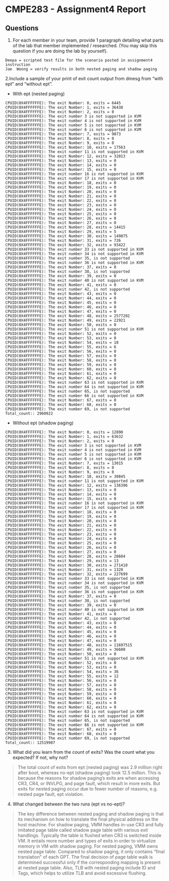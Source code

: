 # CMPE283 - Assignment4 Report
## Questions
1. For each member in your team, provide 1 paragraph detailing what parts of the lab that member implemented / researched. (You may skip this question if you are doing the lab by yourself).
```
Deepa = scripted test file for the scenario posted in assignment4 instruction
Jae  Woong = verify results in both nested paging and shadow paging
```

2.Include a sample of your print of exit count output from dmesg from “with ept” and “without ept”.
- With ept (nested paging)
```
CPUID(0X4FFFFFFE): The exit Number: 0, exits = 6445
CPUID(0X4FFFFFFE): The exit Number: 1, exits = 36438
CPUID(0X4FFFFFFE): The exit Number: 2, exits = 0
CPUID(0X4FFFFFFE): The exit number 3 is not supported in KVM
CPUID(0X4FFFFFFE): The exit number 4 is not supported in KVM
CPUID(0X4FFFFFFE): The exit number 5 is not supported in KVM
CPUID(0X4FFFFFFE): The exit number 6 is not supported in KVM
CPUID(0X4FFFFFFE): The exit Number: 7, exits = 9873
CPUID(0X4FFFFFFE): The exit Number: 8, exits = 0
CPUID(0X4FFFFFFE): The exit Number: 9, exits = 0
CPUID(0X4FFFFFFE): The exit Number: 10, exits = 17563
CPUID(0X4FFFFFFE): The exit number 11 is not supported in KVM
CPUID(0X4FFFFFFE): The exit Number: 12, exits = 32013
CPUID(0X4FFFFFFE): The exit Number: 13, exits = 0
CPUID(0X4FFFFFFE): The exit Number: 14, exits = 0
CPUID(0X4FFFFFFE): The exit Number: 15, exits = 0
CPUID(0X4FFFFFFE): The exit number 16 is not supported in KVM
CPUID(0X4FFFFFFE): The exit number 17 is not supported in KVM
CPUID(0X4FFFFFFE): The exit Number: 18, exits = 0
CPUID(0X4FFFFFFE): The exit Number: 19, exits = 0
CPUID(0X4FFFFFFE): The exit Number: 20, exits = 0
CPUID(0X4FFFFFFE): The exit Number: 21, exits = 0
CPUID(0X4FFFFFFE): The exit Number: 22, exits = 0
CPUID(0X4FFFFFFE): The exit Number: 23, exits = 0
CPUID(0X4FFFFFFE): The exit Number: 24, exits = 0
CPUID(0X4FFFFFFE): The exit Number: 25, exits = 0
CPUID(0X4FFFFFFE): The exit Number: 26, exits = 0
CPUID(0X4FFFFFFE): The exit Number: 27, exits = 0
CPUID(0X4FFFFFFE): The exit Number: 28, exits = 14415
CPUID(0X4FFFFFFE): The exit Number: 29, exits = 5
CPUID(0X4FFFFFFE): The exit Number: 30, exits = 149875
CPUID(0X4FFFFFFE): The exit Number: 31, exits = 726
CPUID(0X4FFFFFFE): The exit Number: 32, exits = 93422
CPUID(0X4FFFFFFE): The exit number 33 is not supported in KVM
CPUID(0X4FFFFFFE): The exit number 34 is not supported in KVM
CPUID(0X4FFFFFFE): The exit number 35, is not supported
CPUID(0X4FFFFFFE): The exit number 36 is not supported in KVM
CPUID(0X4FFFFFFE): The exit Number: 37, exits = 0
CPUID(0X4FFFFFFE): The exit number 38, is not supported
CPUID(0X4FFFFFFE): The exit Number: 39, exits = 0
CPUID(0X4FFFFFFE): The exit number 40 is not supported in KVM
CPUID(0X4FFFFFFE): The exit Number: 41, exits = 0
CPUID(0X4FFFFFFE): The exit number 42, is not supported
CPUID(0X4FFFFFFE): The exit Number: 43, exits = 0
CPUID(0X4FFFFFFE): The exit Number: 44, exits = 0
CPUID(0X4FFFFFFE): The exit Number: 45, exits = 0
CPUID(0X4FFFFFFE): The exit Number: 46, exits = 0
CPUID(0X4FFFFFFE): The exit Number: 47, exits = 0
CPUID(0X4FFFFFFE): The exit Number: 48, exits = 2577202
CPUID(0X4FFFFFFE): The exit Number: 49, exits = 22921
CPUID(0X4FFFFFFE): The exit Number: 50, exits = 0
CPUID(0X4FFFFFFE): The exit number 51 is not supported in KVM
CPUID(0X4FFFFFFE): The exit Number: 52, exits = 0
CPUID(0X4FFFFFFE): The exit Number: 53, exits = 0
CPUID(0X4FFFFFFE): The exit Number: 54, exits = 18
CPUID(0X4FFFFFFE): The exit Number: 55, exits = 6
CPUID(0X4FFFFFFE): The exit Number: 56, exits = 0
CPUID(0X4FFFFFFE): The exit Number: 57, exits = 0
CPUID(0X4FFFFFFE): The exit Number: 58, exits = 0
CPUID(0X4FFFFFFE): The exit Number: 59, exits = 0
CPUID(0X4FFFFFFE): The exit Number: 60, exits = 0
CPUID(0X4FFFFFFE): The exit Number: 61, exits = 0
CPUID(0X4FFFFFFE): The exit Number: 62, exits = 0
CPUID(0X4FFFFFFE): The exit number 63 is not supported in KVM
CPUID(0X4FFFFFFE): The exit number 64 is not supported in KVM
CPUID(0X4FFFFFFE): The exit number 65, is not supported
CPUID(0X4FFFFFFE): The exit number 66 is not supported in KVM
CPUID(0X4FFFFFFE): The exit Number: 67, exits = 0
CPUID(0X4FFFFFFE): The exit Number: 68, exits = 0
CPUID(0X4FFFFFFE): The exit number 69, is not supported
Total_count:: 2960922
```

- Without ept (shadow paging)
```
CPUID(0X4FFFFFFE): The exit Number: 0, exits = 12890
CPUID(0X4FFFFFFE): The exit Number: 1, exits = 63632
CPUID(0X4FFFFFFE): The exit Number: 2, exits = 0
CPUID(0X4FFFFFFE): The exit number 3 is not supported in KVM
CPUID(0X4FFFFFFE): The exit number 4 is not supported in KVM
CPUID(0X4FFFFFFE): The exit number 5 is not supported in KVM
CPUID(0X4FFFFFFE): The exit number 6 is not supported in KVM
CPUID(0X4FFFFFFE): The exit Number: 7, exits = 13015
CPUID(0X4FFFFFFE): The exit Number: 8, exits = 0
CPUID(0X4FFFFFFE): The exit Number: 9, exits = 0
CPUID(0X4FFFFFFE): The exit Number: 10, exits = 30845
CPUID(0X4FFFFFFE): The exit number 11 is not supported in KVM
CPUID(0X4FFFFFFE): The exit Number: 12, exits = 136396
CPUID(0X4FFFFFFE): The exit Number: 13, exits = 0
CPUID(0X4FFFFFFE): The exit Number: 14, exits = 0
CPUID(0X4FFFFFFE): The exit Number: 15, exits = 0
CPUID(0X4FFFFFFE): The exit number 16 is not supported in KVM
CPUID(0X4FFFFFFE): The exit number 17 is not supported in KVM
CPUID(0X4FFFFFFE): The exit Number: 18, exits = 0
CPUID(0X4FFFFFFE): The exit Number: 19, exits = 0
CPUID(0X4FFFFFFE): The exit Number: 20, exits = 0
CPUID(0X4FFFFFFE): The exit Number: 21, exits = 0
CPUID(0X4FFFFFFE): The exit Number: 22, exits = 0
CPUID(0X4FFFFFFE): The exit Number: 23, exits = 0
CPUID(0X4FFFFFFE): The exit Number: 24, exits = 0
CPUID(0X4FFFFFFE): The exit Number: 25, exits = 0
CPUID(0X4FFFFFFE): The exit Number: 26, exits = 0
CPUID(0X4FFFFFFE): The exit Number: 27, exits = 0
CPUID(0X4FFFFFFE): The exit Number: 28, exits = 28604
CPUID(0X4FFFFFFE): The exit Number: 29, exits = 13
CPUID(0X4FFFFFFE): The exit Number: 30, exits = 271410
CPUID(0X4FFFFFFE): The exit Number: 31, exits = 1320
CPUID(0X4FFFFFFE): The exit Number: 32, exits = 227699
CPUID(0X4FFFFFFE): The exit number 33 is not supported in KVM
CPUID(0X4FFFFFFE): The exit number 34 is not supported in KVM
CPUID(0X4FFFFFFE): The exit number 35, is not supported
CPUID(0X4FFFFFFE): The exit number 36 is not supported in KVM
CPUID(0X4FFFFFFE): The exit Number: 37, exits = 0
CPUID(0X4FFFFFFE): The exit number 38, is not supported
CPUID(0X4FFFFFFE): The exit Number: 39, exits = 0
CPUID(0X4FFFFFFE): The exit number 40 is not supported in KVM
CPUID(0X4FFFFFFE): The exit Number: 41, exits = 0
CPUID(0X4FFFFFFE): The exit number 42, is not supported
CPUID(0X4FFFFFFE): The exit Number: 43, exits = 0
CPUID(0X4FFFFFFE): The exit Number: 44, exits = 0
CPUID(0X4FFFFFFE): The exit Number: 45, exits = 0
CPUID(0X4FFFFFFE): The exit Number: 46, exits = 0
CPUID(0X4FFFFFFE): The exit Number: 47, exits = 0
CPUID(0X4FFFFFFE): The exit Number: 48, exits = 11697515
CPUID(0X4FFFFFFE): The exit Number: 49, exits = 36600
CPUID(0X4FFFFFFE): The exit Number: 50, exits = 0
CPUID(0X4FFFFFFE): The exit number 51 is not supported in KVM
CPUID(0X4FFFFFFE): The exit Number: 52, exits = 0
CPUID(0X4FFFFFFE): The exit Number: 53, exits = 0
CPUID(0X4FFFFFFE): The exit Number: 54, exits = 36
CPUID(0X4FFFFFFE): The exit Number: 55, exits = 12
CPUID(0X4FFFFFFE): The exit Number: 56, exits = 0
CPUID(0X4FFFFFFE): The exit Number: 57, exits = 0
CPUID(0X4FFFFFFE): The exit Number: 58, exits = 0
CPUID(0X4FFFFFFE): The exit Number: 59, exits = 0
CPUID(0X4FFFFFFE): The exit Number: 60, exits = 0
CPUID(0X4FFFFFFE): The exit Number: 61, exits = 0
CPUID(0X4FFFFFFE): The exit Number: 62, exits = 0
CPUID(0X4FFFFFFE): The exit number 63 is not supported in KVM
CPUID(0X4FFFFFFE): The exit number 64 is not supported in KVM
CPUID(0X4FFFFFFE): The exit number 65, is not supported
CPUID(0X4FFFFFFE): The exit number 66 is not supported in KVM
CPUID(0X4FFFFFFE): The exit Number: 67, exits = 0
CPUID(0X4FFFFFFE): The exit Number: 68, exits = 0
CPUID(0X4FFFFFFE): The exit number 69, is not supported
Total_count:: 12519987
```

3. What did you learn from the count of exits? Was the count what you expected? If not, why not?
> The total count of exits from ept (nested paging) was 2.9 million right after boot, whereas no-ept (shadow paging) took 12.5 million. This is because the reasons for shadow paging’s exits are when accessing CR3, CR4, or INVLPG, and page fault, which result in more exits. But exits for nested paging occur due to fewer number of reasons, e.g. nested page fault, ept violation.

4. What changed between the two runs (ept vs no-ept)?
> The key difference between nested paging and shadow paging is that its mechanism on how to translate the final physical address on the host machine.
For shadow paging, VMM handles in-use CR3 and fully imitated page table called shadow page table with various exit handlings. Typically the table is flushed when CR3 is switched inside VM. It entails more number and types of exits in order to virtualize memory in VM with shadow paging.
For nested paging, VMM owns nested page table. Compared to shadow paging, it only contains “final translation” of each GPT. The final decision of page table walk is determined successful only if the corresponding mapping is present at nested page table. Also, TLB with nested paging include ID and Tags, which helps to utilize TLB and avoid excessive flushing.
